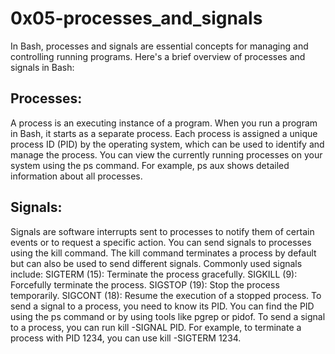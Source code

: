 # 0x05-processes_and_signals
In Bash, processes and signals are essential concepts for managing and controlling running programs. Here's a brief overview of processes and signals in Bash:

## Processes:

A process is an executing instance of a program. When you run a program in Bash, it starts as a separate process.
Each process is assigned a unique process ID (PID) by the operating system, which can be used to identify and manage the process.
You can view the currently running processes on your system using the ps command. For example, ps aux shows detailed information about all processes.

## Signals:

Signals are software interrupts sent to processes to notify them of certain events or to request a specific action.
You can send signals to processes using the kill command. The kill command terminates a process by default but can also be used to send different signals.
Commonly used signals include:
SIGTERM (15): Terminate the process gracefully.
SIGKILL (9): Forcefully terminate the process.
SIGSTOP (19): Stop the process temporarily.
SIGCONT (18): Resume the execution of a stopped process.
To send a signal to a process, you need to know its PID. You can find the PID using the ps command or by using tools like pgrep or pidof.
To send a signal to a process, you can run kill -SIGNAL PID. For example, to terminate a process with PID 1234, you can use kill -SIGTERM 1234.
